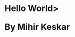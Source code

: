 <!DOCTYPE html>
<html lang="en">
  <head>
    <title>Hello World Web Page</title>
    <meta charset="utf-8">
  </head>
  <body>
<h1>Hello World>
  <p>By Mihir Keskar</p>
  </body>
    </html>
  
